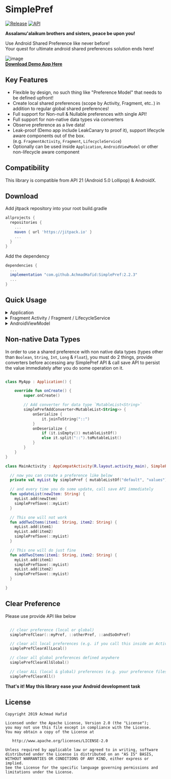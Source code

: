 SimplePref
==========

[![Release](https://jitpack.io/v/AchmadHafid/SimplePref.svg)](https://jitpack.io/#AchmadHafid/SimplePref)
[![API](https://img.shields.io/badge/API-21%2B-brightgreen.svg?style=flat)](https://android-arsenal.com/api?level=21)

**Assalamu'alaikum brothers and sisters, peace be upon you!**

Use Android Shared Preference like never before!<br />
Your quest for ultimate android shared preferences solution ends here!

![image](https://drive.google.com/uc?export=download&id=1hTpbapjA51gZrrfuhGFvDXwMQmJPSAcq)
<br />
[**Download Demo App Here**](https://github.com/AchmadHafid/SimplePref/releases/download/v2.2.0/SimplePref.v2.2.0.apk)


Key Features
--------
* Flexible by design, no such thing like "Preference Model" that needs to be defined upfront!
* Create local shared preferences (scope by Activity, Fragment, etc..) in addition to regular global shared preferences!
* Full support for Non-null & Nullable preferences with single API!
* Full support for non-native data types via converters
* Observe preference as a live data!
* Leak-proof (Demo app include LeakCanary to proof it), support lifecycle aware components out of the box.<br />
  (e.g. `FragmentActivity`, `Fragment`, `LifecycleService`)
* Optionally can be used inside `Application`, `AndroidViewModel` or other non-lifecycle aware component <br />


Compatibility
-------------

This library is compatible from API 21 (Android 5.0 Lollipop) & AndroidX.


Download
--------

Add jitpack repository into your root build.gradle

```groovy
allprojects {
  repositories {
    ...
    maven { url 'https://jitpack.io' }
    ...
  }
}
```

Add the dependency

```groovy
dependencies {
  ...
  implementation "com.github.AchmadHafid:SimplePref:2.2.3"
  ...
}
```


Quick Usage
-----------

<details>
  <summary>Application</summary>
  <br />

```kotlin

// 1. Enable API by making App class extend SimplePrefLifecycleOwner with its delegate like below
class MyApp : Application(), SimplePrefLifecycleOwner by SimplePrefApplication() {

    // 2. defined your shared preferences
    private var appTheme: Int? by simplePref("global_key_app_theme") // nullable global shared preference

    override fun onCreate() {
        super.onCreate()

        // 3. Attach context using below function
        attachSimplePrefContext(this)

        // 4. Use it like normal var/val
        appTheme?.let { applyTheme(it) }

        // 5.  Or create live data via extension function below
        simplePrefLiveData(appTheme, ::appTheme) {
            it?.let { applyTheme(it) }
        }
    }
}

```

</details>
<details>
  <summary>Fragment Activity / Fragment / LifecycleService </summary>
  <br />

```kotlin

// 1. Enable API by making class extend SimplePref interface
class MainActivity : AppCompatActivity(R.layout.activity_main), SimplePref {

    // 2. Defined your shared preferences
    private var showNotification by simplePref { false }             // non-null local shared preference with default value
    private var appTheme: Int? by simplePref("global_key_app_theme") // nullable global shared preference

    override fun onCreate(savedInstanceState: Bundle?) {
        super.onCreate(savedInstanceState)

        // 3. Observe it as live data if you want
        simplePrefLiveData(appTheme, ::appTheme) { theme ->
          theme?.let { changeTheme(it) }
        }
    }

    private fun changeTheme(newTheme: Int) {
      // 4. Or Use it like normal var/val
      appTheme = toggleTheme(newTheme)
    }

}
```

</details>
<details>
  <summary>AndroidViewModel</summary>
  <br />

```kotlin

// 1. Enable API by making view model class extend SimplePrefLifecycleOwner with its delegate like below
class HomeViewModel(application: Application) : AndroidViewModel(application),
    SimplePrefLifecycleOwner by SimplePrefViewModel(application) {

    // 2. Defined your shared preferences
    private var showNotification by simplePref { false }             // non-null local shared preference with default value
    private val appTheme: Int? by simplePref("global_key_app_theme") // nullable global shared preference

    // 3. Expose it as LiveData like below
    fun getAppTheme() = simplePrefLiveData(appTheme, ::appTheme)
}
```

</details>


Non-native Data Types
---------------------

In order to use a shared preference with non native data types (types other than `Boolean`, `String`, `Int`, `Long` & `Float`),
you must do 2 things, provide converters before accessing any SimplePref API & call save API to persist the value immediately after you do some operation on it.

```kotlin

class MyApp : Application() {

    override fun onCreate() {
        super.onCreate()

        // Add converter for data type `MutableList<String>`
        simplePrefAddConverter<MutableList<String>> {
            onSerialize {
                it.joinToString("::")
            }
            onDeserialize {
                if (it.isEmpty()) mutableListOf()
                else it.split("::").toMutableList()
            }
        }
    }
}

class MainActivity : AppCompatActivity(R.layout.activity_main), SimplePref {

  // now you can create a preference like below
  private val myList by simplePref { mutableListOf("default", "values") }

  // and every time you do some update, call save API immediately
  fun updateList(newItem: String) {
    myList.add(newItem)
    simplePrefSave(::myList)
  }

  // This one will not work
  fun addTwoItems(item1: String, item2: String) {
    myList.add(item1)
    myList.add(item2)
    simplePrefSave(::myList)
  }

  // This one will do just fine
  fun addTwoItems(item1: String, item2: String) {
    myList.add(item1)
    simplePrefSave(::myList)
    myList.add(item2)
    simplePrefSave(::myList)
  }

}

```


Clear Preference
---------------------

Please use provide API like below

```kotlin

  // clear preference (local or global)
  simplePrefClear(::myPref, ::otherPref, ::andSoOnPref)

  // clear all local preferences (e.g. if you call this inside an Activity, all its local preference will be cleared)
  simplePrefClearAllLocal()

  // clear all global preferences defined anywhere
  simplePrefClearAllGlobal()

  // clear ALL (local & global) preferences (e.g. your preference files will be empty)
  simplePrefClearAll()


```


__That's it! May this library ease your Android development task__


License
-------

    Copyright 2019 Achmad Hafid

    Licensed under the Apache License, Version 2.0 (the "License");
    you may not use this file except in compliance with the License.
    You may obtain a copy of the License at

       http://www.apache.org/licenses/LICENSE-2.0

    Unless required by applicable law or agreed to in writing, software
    distributed under the License is distributed on an "AS IS" BASIS,
    WITHOUT WARRANTIES OR CONDITIONS OF ANY KIND, either express or implied.
    See the License for the specific language governing permissions and
    limitations under the License.

